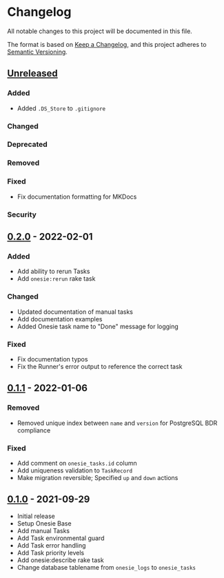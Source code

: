 # Changelog
All notable changes to this project will be documented in this file.

The format is based on [Keep a Changelog](https://keepachangelog.com/en/1.0.0/),
and this project adheres to [Semantic Versioning](https://semver.org/spec/v2.0.0.html).

## [Unreleased]

### Added
- Added `.DS_Store` to `.gitignore`

### Changed

### Deprecated

### Removed

### Fixed
- Fix documentation formatting for MKDocs

### Security

## [0.2.0] - 2022-02-01

### Added
- Add ability to rerun Tasks
- Add `onesie:rerun` rake task

### Changed
- Updated documentation of manual tasks
- Add documentation examples
- Added Onesie task name to "Done" message for logging

### Fixed
- Fix documentation typos
- Fix the Runner's error output to reference the correct task

## [0.1.1] - 2022-01-06

### Removed
- Removed unique index between `name` and `version` for PostgreSQL BDR
  compliance

### Fixed
- Add comment on `onesie_tasks.id` column
- Add uniqueness validation to `TaskRecord`
- Make migration reversible; Specified `up` and `down` actions

## [0.1.0] - 2021-09-29

- Initial release
- Setup Onesie Base
- Add manual Tasks
- Add Task environmental guard
- Add Task error handling
- Add Task priority levels
- Add onesie:describe rake task
- Change database tablename from `onesie_logs` to `onesie_tasks`

[Unreleased]: https://github.com/watermelonexpress/onesie/compare/v0.2.0...HEAD
[0.2.0]: https://github.com/watermelonexpress/onesie/compare/v0.1.1...v0.2.0
[0.1.1]: https://github.com/watermelonexpress/onesie/compare/v0.1.0...v0.1.1
[0.1.0]: https://github.com/watermelonexpress/onesie/releases/tag/v0.1.0
